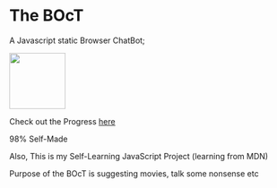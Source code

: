 # The BOcT
<p>A Javascript static Browser ChatBot;</p>

<img src="https://raw.githubusercontent.com/FortAwesome/Font-Awesome/master/svgs/solid/robot.svg" width="100px">

<p>Check out the Progress <a href="https://the-ucs-variable.github.io/The-BOcT/">here</a></p>

<p>98% Self-Made</p>
<p>Also, This is my Self-Learning JavaScript Project (learning from MDN)</p>

<p>Purpose of the BOcT is suggesting movies, talk some nonsense etc</p>
